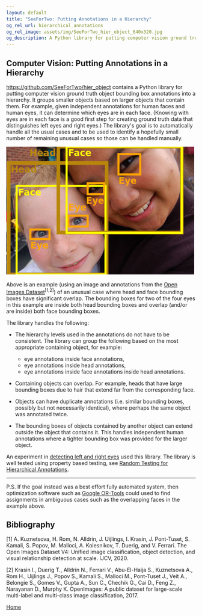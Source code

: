 ```yaml
---
layout: default
title: "SeeForTwo: Putting Annotations in a Hierarchy"
og_rel_url: hierarchical_annotations
og_rel_image: assets/img/SeeForTwo_hier_object_640x320.jpg
og_description: A Python library for putting computer vision ground truth object bounding box annotations into a hierarchy.  It groups smaller objects based on larger objects that contain them.
---
```


## Computer Vision: Putting Annotations in a Hierarchy

<https://github.com/SeeForTwo/hier_object> contains a Python library
for putting computer vision ground truth object bounding box
annotations into a hierarchy.  It groups smaller objects based on
larger objects that contain them.  For example, given independent
annotations for human faces and human eyes, it can determine which
eyes are in each face.  (Knowing with eyes are in each face is a good
first step for creating ground truth data that distinguishes left
eyes and right eyes.)  The library's goal is to automatically handle all
the usual cases and to be used to identify a hopefully small number of
remaining unusual cases so those can be handled manually.

![Overlapping faces](/assets/img/overlapping_faces_ab8c8a.jpg)

Above is an example (using an image and annotations from the
[Open Images Dataset](https://storage.googleapis.com/openimages/web/index.html)<sup>[1,2]</sup>)
of an unusual case where head and face bounding boxes have significant overlap.
The bounding boxes for two of the four eyes in this example are inside
both head bounding boxes and overlap (and/or are inside) both face bounding
boxes.

The library handles the following:

* The hierarchy levels used in the annotations do not have to be
  consistent. The library can group the following based on the most
  appropriate containing object, for example:
   * eye annotations inside face annotations,
   * eye annotations inside head annotations,
   * eye annotations inside face annotations inside head annotations.

* Containing objects can overlap. For example, heads that have large bounding
  boxes due to hair that extend far from the corresponding face.
  
* Objects can have duplicate annotations (i.e. similar bounding boxes,
  possibly but not necessarily identical), where perhaps the same
  object was annotated twice.
 
* The bounding boxes of objects contained by another object can extend
  outside the object that contains it. This handles independent
  human annotations where a tighter bounding box was provided for
  the larger object.

An experiment in
[detecting left and right eyes](left_right_eyes)
used this library. The library is well tested using property based testing, see [Random Testing for Hierarchical Annotations](random_testing).

---

P.S. If the goal instead was a best effort fully automated system, then optimization
software such as
[Google OR-Tools](https://developers.google.com/optimization/assignment/overview)
could used to find assignments in ambiguous cases
such as the overlapping faces in the example above. 

## Bibliography

[1] A. Kuznetsova, H. Rom, N. Alldrin, J. Uijlings, I. Krasin, J. Pont-Tuset, S. Kamali, S. Popov, M. Malloci, A. Kolesnikov, T. Duerig, and V. Ferrari.
The Open Images Dataset V4: Unified image classification, object detection, and visual relationship detection at scale.
IJCV, 2020.

[2] Krasin I., Duerig T., Alldrin N., Ferrari V., Abu-El-Haija S., Kuznetsova A., Rom H., Uijlings J., Popov S., Kamali S., Malloci M., Pont-Tuset J., Veit A., Belongie S., Gomes V., Gupta A., Sun C., Chechik G., Cai D., Feng Z., Narayanan D., Murphy K.
OpenImages: A public dataset for large-scale multi-label and multi-class image classification, 2017.

[Home](./)
